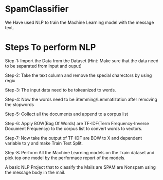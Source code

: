 # SpamClassifier

We Have used NLP to train the Machine Learning model with the message text.

# Steps To perform NLP

Step-1: Import the Data from the Dataset (Hint: Make sure that the data need to be separated from input and ouput)

Step-2: Take the text column and remove the special charectors by using regix

Step-3: The input data need to be tokeanized to words.

Step-4: Now the words need to be Stemming/Lemmatization after removing the stopwords

Step-5: Collect all the documents and append to a corpus list

Step-6: Apply BOW(Bag Of Words) are TF-IDF(Term Frequency-Inverse Document Frequency) to the corpus list to convert words to vectors.

Step-7: Now take the output of TF-IDF are BOW to X and dependent variable to y and make Train Test Split.

Step-8: Perform All the Machine Learning models on the Train dataset and pick top one model by the performace report of the models.

A basic NLP Project that to classify the Mails are SPAM are Nonspam using the message body in the mail.
